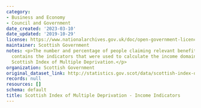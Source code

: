 ```yaml
---
category:
- Business and Economy
- Council and Government
date_created: '2023-03-10'
date_updated: '2019-10-29'
license: https://www.nationalarchives.gov.uk/doc/open-government-licence/version/3/
maintainer: Scottish Government
notes: <p>The number and percentage of people claiming relevant benefits. This dataset
  contains the indicators that were used to calculate the income domain of the 2016
  Scottish Index of Multiple Deprivation.</p>
organization: Scottish Government
original_dataset_link: http://statistics.gov.scot/data/scottish-index-of-multiple-deprivation---income-indicators
records: null
resources: []
schema: default
title: Scottish Index of Multiple Deprivation - Income Indicators
---
```

